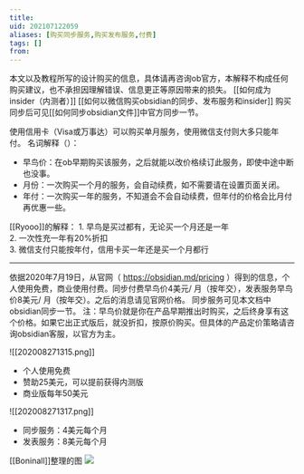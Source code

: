 ```yaml
---
title: 
uid: 202107122059
aliases: [购买同步服务,购买发布服务,付费]
tags: []
from: 
---
```

本文以及教程所写的设计购买的信息，具体请再咨询ob官方，本解释不构成任何购买建议，也不承担因理解错误、信息更正等原因带来的损失。
[[如何成为insider（内测者）]]
[[如何以微信购买obsidian的同步、发布服务和insider]]
购买同步后可见[[如何同步obsidian文件]]中官方同步一节。

使用信用卡（Visa或万事达）可以购买单月服务，使用微信支付则大多只能年付。
名词解释（）：
- 早鸟价：在ob早期购买该服务，之后就能以改价格续订此服务，即使中途中断也没事。
- 月份：一次购买一个月的服务，会自动续费，如不需要请在设置页面关闭。
- 年付：一次购买一年的服务，不知道会不会自动续费，但年付的价格会比月付再优惠一些。

[[Ryooo]]的解释：
1. 早鸟是买过都有，无论买一个月还是一年  
2. 一次性充一年有20%折扣  
3. 微信支付只能按年付，信用卡买一年还是买一个月都行


---
依据2020年7月19日，从官网（ https://obsidian.md/pricing ）得到的信息，个人使用免费，商业使用付费。同步付费早鸟价4美元/ 月（按年交），发表服务早鸟价8美元/ 月（按年交）。之后的消息请见官网价格。
同步服务可见本文档中obsidian同步一节。
注：早鸟价就是你在产品早期推出时购买，之后终身享有这个价格。如果它出正式版后，就没折扣，按原价购买。但具体的产品定价策略请咨询obsidian客服，以官方为主。

![[202008271315.png]]
- 个人使用免费
- 赞助25美元，可以提前获得内测版
- 商业版每年50美元

![[202008271317.png]]
- 同步服务：4美元每个月
- 发表服务：8美元每个月

[[Boninall]]整理的图
![](https://gitee.com/cyddgi/picture-store/raw/master/img/20210712192729.png)